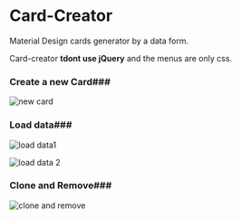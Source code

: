 # Card-Creator
Material Design cards generator by a data form.

Card-creator **tdont use jQuery** and the menus are only css.

### Create a new Card###
![new card](http://delvallejonatan.com/cardcreator/img/1.png)

### Load data###
![load data1](http://delvallejonatan.com/cardcreator/img/2.png)

![load data 2](http://delvallejonatan.com/cardcreator/img/3.png)

### Clone and Remove###
![clone and remove](http://delvallejonatan.com/cardcreator/img/4.png)

